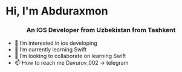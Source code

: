 <h1 align= width="30" /> Hi, I'm Abduraxmon</h1>
<h3 align="center">An IOS Developer from Uzbekistan from Tashkent</h3>



- 👀 I’m interested in ios developing
- 🌱 I’m currently learning Swift
- 💞️ I’m looking to collaborate on learning Swift
- 📫 How to reach me Davurov_002 -> telegram
<!---
davurov/davurov is a ✨ special ✨ repository because its `README.md` (this file) appears on your GitHub profile.
You can click the Preview link to take a look at your changes.
--->
